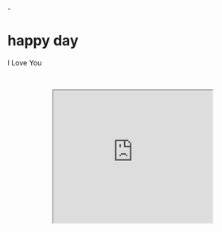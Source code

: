<html>
<heat>
-</head>  
  <body>
  <h1> happy day</h1>
<p>I Love You</p>
<p>&nbsp;</p><div class="separator" style="clear: both; text-align: center;"><iframe allowfullscreen="" class="BLOG_video_class" height="266" src="https://www.youtube.com/embed/ITr2sX9eggo" width="320" youtube-src-id="ITr2sX9eggo"></iframe></div><br /><p></p>
<body>
<html>
